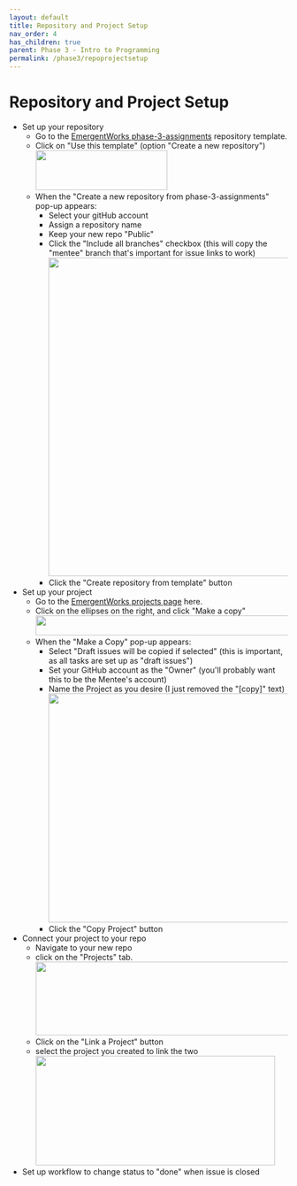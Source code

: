 ```yaml
---
layout: default
title: Repository and Project Setup
nav_order: 4
has_children: true
parent: Phase 3 - Intro to Programming
permalink: /phase3/repoprojectsetup
---
```


# Repository and Project Setup

- Set up your repository
  - Go to the [EmergentWorks phase-3-assignments](https://github.com/emergentworks/phase-3-assignments) repository template.
  - Click on "Use this template" (option "Create a new repository")
     <br/><img src="/curriculum/assets/images/UseTemplate1.png"  width="238" height="72">
  - When the "Create a new repository from phase-3-assignments" pop-up appears:
    - Select your gitHub account
    - Assign a repository name 
    - Keep your new repo "Public"
    - Click the "Include all branches" checkbox (this will copy the "mentee" branch that's important for issue links to work)
      <br/><img src="/curriculum/assets/images/UseTemplate2.png"  width="788" height="576">
    - Click the "Create repository from template" button
- Set up your project
  - Go to the [EmergentWorks projects page](https://github.com/orgs/emergentworks/projects) here.
  - Click on the ellipses on the right, and click "Make a copy"
    <br/><img src="/curriculum/assets/images/CopyProject1.png"  width="977" height="36">
  - When the "Make a Copy" pop-up appears:
    - Select "Draft issues will be copied if selected" (this is important, as all tasks are set up as "draft issues")
    - Set your GitHub account as the "Owner" (you'll probably want this to be the Mentee's account)
    - Name the Project as you desire (I just removed the "[copy]" text)
      <br/><img src="/curriculum/assets/images/CopyProject2.png"  width="490" height="414">
    - Click the "Copy Project" button
- Connect your project to your repo
  - Navigate to your new repo
  - click on the "Projects" tab.
    <br/><img src="/curriculum/assets/images/ConnectProject1.png"  width="718" height="133">
  - Click on the "Link a Project" button
  - select the project you created to link the two
    <br/><img src="/curriculum/assets/images/ConnectProject2.png"  width="433" height="198">
- Set up workflow to change status to "done" when issue is closed
